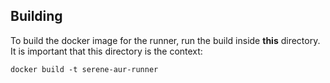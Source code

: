 ## Building
To build the docker image for the runner, run the build inside **this** directory. It is important that this directory is the context:
```shell
docker build -t serene-aur-runner
```